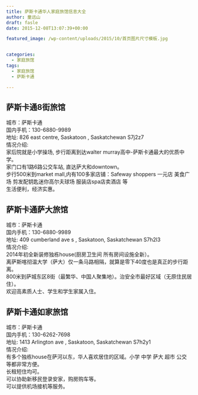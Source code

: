 ```yaml
---
title: 萨斯卡通华人家庭旅馆信息大全
author: 童远山
draft: fasle
date: 2015-12-08T13:07:39+00:00

featured_image: /wp-content/uploads/2015/10/首页图片尺寸模板.jpg


categories:
  - 家庭旅馆
tags:
  - 家庭旅馆
  - 萨斯卡通

---
```

## 萨斯卡通8街旅馆

城市：萨斯卡通  
国内手机：130-6880-9989  
地址: 826 east centre, Saskatoon , Saskatchewan S7j2z7  
情况介绍:  
家后院就是小学操场, 步行距离到达walter murray高中-萨斯卡通最大的优质中学。  
家门口有1路6路公交车站, 直达萨大和downtown。  
步行500米到market mall,内有100多家店铺：Safeway shoppers 一元店 美食广场 剪发配钥匙迷你高尔夫球场 服装店spa店卖酒店 等  
生活便利，经济实惠。

## 萨斯卡通萨大旅馆

城市：萨斯卡通  
国内手机：130-6880-9989  
地址: 409 cumberland ave s , Saskatoon, Saskatchewan S7h2l3  
情况介绍:  
2014年初全新装修独栋house(厨房卫生间 所有房间设施全新）。  
离萨斯喀彻温大学（萨大）仅一条马路相隔，就算是零下40度也是真正的步行距离。  
800米到萨城东区8街（最繁华、中国人聚集地）。治安全市最好区域（无原住民居住）。  
欢迎高素质人士、学生和学生家属入住。

## 萨斯卡通如家旅馆

城市：萨斯卡通  
国内手机：130-6262-7698  
地址: 1413 Arlington ave , Saskatoon, Saskatchewan S7h2y1  
情况介绍:  
有多个独栋house在萨河以东，华人喜欢居住的区域。小学 中学 萨大 超市 公交 等都非常方便。  
长租短住均可。  
可以协助新移民登录安家，购房购车等。  
可以提供机场接机等服务。